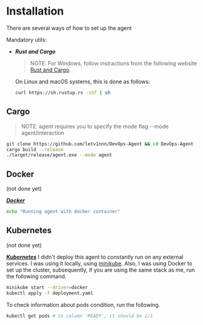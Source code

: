 # Installation

There are several ways of how to set up the agent

Mandatory utils:
- ***Rust and Cargo***
    > NOTE: For Windows, follow instractions from the following website [Rust and Cargo](https://rust-lang.org/tools/install/).
    
    On Linux and macOS systems, this is done as follows:
    ```sh
    curl https://sh.rustup.rs -sSf | sh
    ```


## Cargo

> NOTE: agent requires you to specify the mode flag --mode agent/interaction

```sh
git clone https://github.com/letv1nnn/DevOps-Agent && cd DevOps-Agent
cargo build --release
./target/release/agent.exe --mode agent
```

## Docker
(not done yet)

[***Docker***](https://docs.docker.com/engine/install/)

```sh
echo "Running agent with docker container"
```

## Kubernetes
(not done yet)

[***Kubernetes***](https://kubernetes.io/docs/tasks/tools/)
I didn't deploy this agent to constantly run on any external services. I was using it locally, using [minikube](https://minikube.sigs.k8s.io/docs/start/?arch=%2Fwindows%2Fx86-64%2Fstable%2F.exe+download). Also, I was using Docker to set up the cluster, subsequently, if you are using the same stack as me, run the following command.

```sh
minikube start --driver=docker
kubectl apply -f deployment.yaml
```

To check information about pods condition, run the following.

```sh
kubectl get pods # In column 'READY', it should be 1/1
```